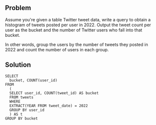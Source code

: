 ## Problem

Assume you're given a table Twitter tweet data, write a query to obtain a histogram of tweets posted per user in 2022. Output the tweet count per user as the bucket and the number of Twitter users who fall into that bucket.

In other words, group the users by the number of tweets they posted in 2022 and count the number of users in each group.

## Solution

    SELECT
      bucket, COUNT(user_id)
    FROM
      (
      SELECT user_id, COUNT(tweet_id) AS bucket
      FROM tweets
      WHERE 
      EXTRACT(YEAR FROM tweet_date) = 2022
      GROUP BY user_id
      ) AS t
    GROUP BY bucket 
